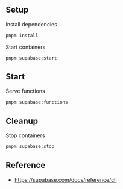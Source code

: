 ## Setup

Install dependencies

```bash
pnpm install
```

Start containers

```bash
pnpm supabase:start
```

## Start

Serve functions

```bash
pnpm supabase:functions
```

## Cleanup

Stop containers

```bash
pnpm supabase:stop
```

## Reference

- https://supabase.com/docs/reference/cli
